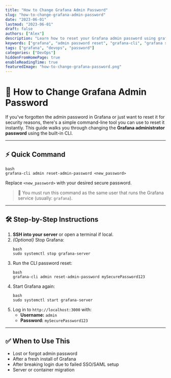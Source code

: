 ```yaml
---
title: "How to Change Grafana Admin Password"
slug: "how-to-change-grafana-admin-password"
date: "2023-06-01"
lastmod: "2023-06-01"
draft: false
authors: ["Alex"]
description: "Learn how to reset your Grafana admin password using grafana-cli. Simple step-by-step CLI guide for login recovery and admin access."
keywords: ["grafana", "admin password reset", "grafana-cli", "grafana security", "grafana login", "recover grafana admin", "devops tools"]
tags: ["grafana", "devops", "password"]
categories: ["DevOps"]
hiddenFromHomePage: true
enableReadingTime: true
featuredImage: "how-to-change-grafana-password.png"
---
```


# 🔐 How to Change Grafana Admin Password

If you've forgotten the admin password in Grafana or just want to reset it for security reasons, there's a simple command-line tool you can use to reset it instantly. This guide walks you through changing the **Grafana administrator password** using the built-in CLI.

---

## ⚡ Quick Command

```
bash
grafana-cli admin reset-admin-password <new_password>
```

Replace `<new_password>` with your desired secure password.

> 🛑 You must run this command as the same user that runs the Grafana service (usually: `grafana`).

---

## 🛠️ Step-by-Step Instructions

1. **SSH into your server** or open a terminal if local.
2. *(Optional)* Stop Grafana:
   ```
   bash
   sudo systemctl stop grafana-server
   ```
3. Run the CLI password reset:
   ```
   bash
   grafana-cli admin reset-admin-password mySecurePassword123
   ```
4. Start Grafana again:
   ```
   bash
   sudo systemctl start grafana-server
   ```
5. Log in to `http://localhost:3000` with:
    - **Username:** `admin`
    - **Password:** `mySecurePassword123`

---

## ✅ When to Use This

- Lost or forgot admin password
- After a fresh install of Grafana
- After breaking login due to failed SSO/SAML setup
- Server or container migration


